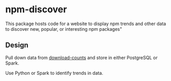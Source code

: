 # npm-discover

This package hosts code for a website to display npm trends and other data to
discover new, popular, or interesting npm packages"

## Design

Pull down data from [download-counts](https://github.com/npm/download-counts)
and store in either PostgreSQL or Spark.

Use Python or Spark to identify trends in data.
